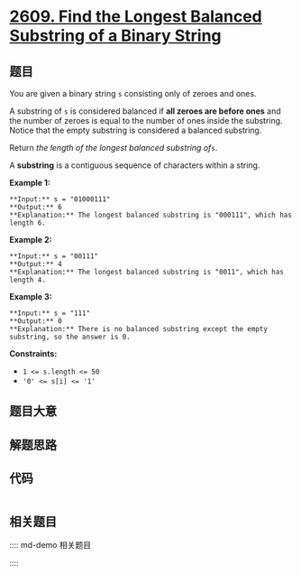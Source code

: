 # [2609. Find the Longest Balanced Substring of a Binary String](https://leetcode.com/problems/find-the-longest-balanced-substring-of-a-binary-string)

## 题目

You are given a binary string `s` consisting only of zeroes and ones.

A substring of `s` is considered balanced if **all zeroes are before ones**
and the number of zeroes is equal to the number of ones inside the substring.
Notice that the empty substring is considered a balanced substring.

Return _the length of the longest balanced substring of_`s`.

A **substring** is a contiguous sequence of characters within a string.



**Example 1:**

    
    
    **Input:** s = "01000111"
    **Output:** 6
    **Explanation:** The longest balanced substring is "000111", which has length 6.
    

**Example 2:**

    
    
    **Input:** s = "00111"
    **Output:** 4
    **Explanation:** The longest balanced substring is "0011", which has length 4. 
    

**Example 3:**

    
    
    **Input:** s = "111"
    **Output:** 0
    **Explanation:** There is no balanced substring except the empty substring, so the answer is 0.
    



**Constraints:**

  * `1 <= s.length <= 50`
  * `'0' <= s[i] <= '1'`


## 题目大意

## 解题思路

## 代码

```javascript

```

## 相关题目

:::: md-demo 相关题目

::::
